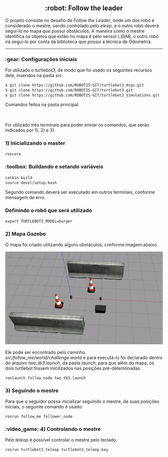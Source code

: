 <h2 align="center"> :robot: Follow the leader </h2>

O projeto consiste no desafio de <i>Follow the Leader</i>, onde um dos robô é considerado o mestre, sendo controlado pelo <i>eleop</i>, e o outro robô deverá seguí-lo 
no mapa que possui obstáculos. A maneira como o mestre identifica os objetos que estão no mapa é pelo sensor LIDAR, o outro robô irá seguí-lo por conta da biblioteca que possui a técnica de Odometria.
_________________________________________________________________________________________________________________

<h3>:gear: Configurações iniciais </h3>

Foi utilizado o turtlebot3, de modo que foi usado os seguintes recursos dele, inseridos na pasta src:
```
$ git clone https://github.com/ROBOTIS-GIT/turtlebot3_msgs.git
$ git clone https://github.com/ROBOTIS-GIT/turtlebot3.git
$ git clone https://github.com/ROBOTIS-GIT/turtlebot3_simulations.git
```

Comandos feitos na pasta principal.

<br><br>Foi utilizado três terminais para poder enviar os comandos, que serão indicados por 1), 2) e 3).

<h3>1) Inicializando o master</h3>

```
roscore
```

<h3>:toolbox: Buildando e setando variáveis</h3>

```
catkin build
source devel/setup.bash
```
Segundo comando deverá ser executado em outros terminais, conforme mensagem de erro.

<h3>Definindo o robô que será utilizado</h3>

```
export TURTLEBOT3_MODEL=burger
```

<h3>2) Mapa Gazebo</h3>

O mapa foi criado utilizando alguns obstáculos, conforme imagem abaixo. 

<img src="src/follow_me/world/mapa2.png" alt="Gazebo Map"/>

Ele pode ser encontrado pelo caminho <i>src/follow_me/world/challenge.world</i> e para executá-lo foi declarado dentro do arquivo <i>two_tb3.launch</i>, da pasta <i>launch</i>, para que além do mapa, os dois turtlebot fossem inicilizados nas posições pré-determinadas.

```
roslaunch follow_node two_tb3.launch
```


<h3>3) Seguindo o mestre</h3>

Para que o seguidor possa inicializar seguindo o mestre, de suas posições iniciais, o seguinte comando é usado:

```
rosrun follow_me follower_node
```

<h3>:video_game: 4) Controlando o mestre</h3>
Pelo <i>teleop</i> é possível controlar o mestre pelo teclado.

```
rosrun turtlebot3_teleop turtlebot3_teleop_key
```
